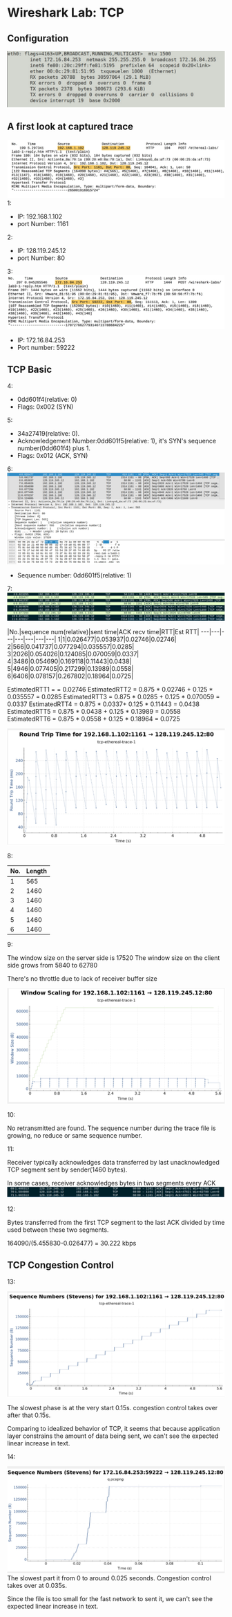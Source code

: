# Wireshark Lab: TCP

## Configuration 
![](media/15397201048037/15397201417415.jpg)

## A first look at captured trace 

![](media/15397201048037/15397212242210.jpg)
1: 

- IP: 192.168.1.102
- port Number: 1161

2: 

- IP: 128.119.245.12
- port Number: 80

3:
![](media/15397201048037/15397217356602.jpg)

- IP: 172.16.84.253
- Port number: 59222


## TCP Basic
4: 

- 0dd601f4(relative: 0)
- Flags: 0x002 (SYN)

5: 

- 34a27419(relative: 0). 
- Acknowledgement Number:0dd601f5(relative: 1), it's SYN's sequence number(0dd601f4) plus 1. 
- Flags: 0x012 (ACK, SYN)

6: 
![](media/15397201048037/15397459081741.jpg)

- Sequence number: 0dd601f5(relative: 1)

7:
![](media/15397201048037/15397413932418.jpg)


|No.|sequence num(relative)|sent time|ACK recv time|RTT|Est RTT|
---|---|---|---|---|---|---|
1|1|0.026477|0.053937|0.02746|0.02746|
2|566|0.041737|0.077294|0.035557|0.0285|
3|2026|0.054026|0.124085|0.070059|0.0337|
4|3486|0.054690|0.169118|0.11443|0.0438|
5|4946|0.077405|0.217299|0.13989|0.0558|
6|6406|0.078157|0.267802|0.18964|0.0725|

EstimatedRTT1 = = 0.02746
EstimatedRTT2 = 0.875 * 0.02746 + 0.125 * 0.035557 = 0.0285
EstimatedRTT3 = 0.875 * 0.0285 + 0.125 * 0.070059 = 0.0337
EstimatedRTT4 = 0.875 * 0.0337+ 0.125 * 0.11443 = 0.0438
EstimatedRTT5 = 0.875 * 0.0438 + 0.125 * 0.13989 = 0.0558
EstimatedRTT6 = 0.875 * 0.0558 + 0.125 * 0.18964 = 0.0725 




![](media/15397201048037/15397396582096.jpg)


8:

|No.|Length|
---|---
1|565
2|1460
3|1460
4|1460
5|1460
6|1460

9:

The window size on the server side is 17520
The window size on the client side grows from 5840 to 62780

There's no throttle due to lack of receiver buffer size

![](media/15397201048037/15397416550100.jpg)


10:

No retransmitted are found. The sequence number during the trace file is growing, no reduce or same sequence number.

11:

Receiver typically acknowledges data transferred by last unacknowledged TCP segment sent by sender(1460 bytes).

In some cases, receiver acknowledges bytes in two segments every ACK
![](media/15397201048037/15397430299586.jpg)

12:

Bytes transferred from the first TCP segment to the last ACK divided by time used between these two segments.

164090/(5.455830-0.026477) = 30.222 kbps


## TCP Congestion Control

13:

![](media/15397201048037/15397434441265.jpg)

The slowest phase is at the very start 0.15s. congestion control takes over after that 0.15s.

Comparing to idealized behavior of TCP, it seems that because application layer constrains the amount of data being sent, we can't see the expected linear increase in text.

14:

![](media/15397201048037/15397449740705.jpg)
The slowest part it from 0 to around 0.025 seconds. Congestion control takes over at 0.035s.

Since the file is too small for the fast network to sent it, we can't see the expected linear increase in text.



